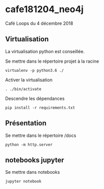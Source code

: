 # cafe181204_neo4j

Café Loops du 4 décembre 2018

## Virtualisation

La virtualisation python est conseillée.

Se mettre dans le répertoire projet à la racine

    virtualenv -p python3.6 ./

Activer la virtualisation

    . ./bin/activate

Descendre les dépendances

    pip install -r requirements.txt

## Présentation

Se mettre dans le répertoire /docs

    python -m http.server


## notebooks jupyter

Se mettre dans notebooks

    jupyter notebook
